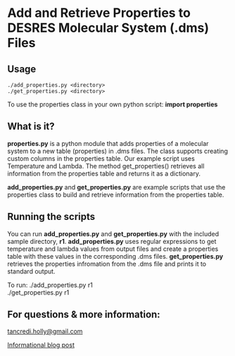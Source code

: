 Add and Retrieve Properties to DESRES Molecular System (.dms) Files
==========

Usage
----------
    ./add_properties.py <directory>  
    ./get_properties.py <directory>  

To use the properties class in your own python script: **import properties**

What is it?
----------
**properties.py** is a python module that adds properties of a molecular system to a new table (properties)
in .dms files. The class supports creating custom columns in the properties table. Our example script
uses Temperature and Lambda. The method get_properties() retrieves all information from the properties
table and returns it as a dictionary.

**add_properties.py** and **get_properties.py** are example scripts that use the properties class to build and
retrieve information from the properties table.

Running the scripts
----------
You can run **add_properties.py** and **get_properties.py** with the included sample directory, **r1**. **add_properties.py**
uses regular expressions to get temperature and lambda values from output files and create a properties
table with these values in the corresponding .dms files. **get_properties.py** retrieves the properties infromation
from the .dms file and prints it to standard output.

To run:
    ./add_properties.py r1  
    ./get_properties.py r1

For questions & more information:
----------
<tancredi.holly@gmail.com>

[Informational blog post](http://www.compmolbiophysbc.org/research/research-blog/properties-apythonmoduleforaddinginformationtodmsfiles)
